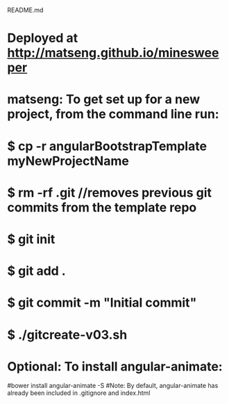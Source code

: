 README.md

# Deployed at http://matseng.github.io/minesweeper

# matseng: To get set up for a new project, from the command line run:
  #  $ cp -r angularBootstrapTemplate myNewProjectName
  #  $ rm -rf .git  //removes previous git commits from the template repo
  #  $ git init
  #  $ git add .
  #  $ git commit -m "Initial commit"
  #  $ ./gitcreate-v03.sh

# Optional: To install angular-animate:
  #bower install angular-animate -S
  #Note: By default, angular-animate has already been included in .gitignore and index.html
